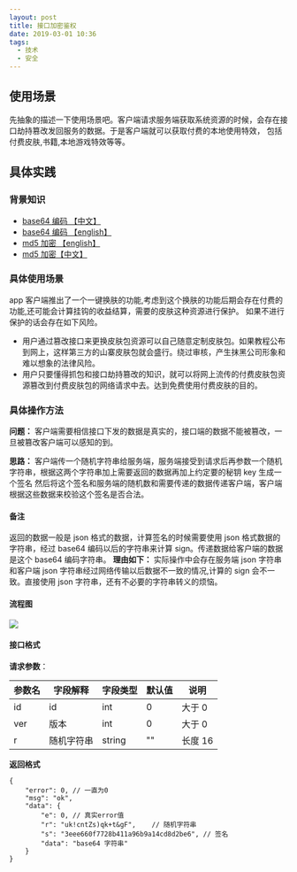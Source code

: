 ```yaml
---
layout: post
title: 接口加密鉴权
date: 2019-03-01 10:36
tags:
  - 技术
  - 安全
---
```


## 使用场景

先抽象的描述一下使用场景吧。客户端请求服务端获取系统资源的时候，会存在接口劫持篡改发回服务的数据。于是客户端就可以获取付费的本地使用特效，
包括付费皮肤,书籍,本地游戏特效等等。

## 具体实践

### 背景知识

- [base64 编码 【中文】](https://baike.baidu.com/item/base64/8545775?fr=aladdin "base64 编码")
- [base64 编码 【english】](https://en.wikipedia.org/wiki/Base64 "base64 编码")
- [md5 加密 【english】](https://en.wikipedia.org/wiki/MD5 "md5 加密")
- [md5 加密【中文】](https://baike.baidu.com/item/MD5/212708?fr=aladdin "md5 加密")
  <!--more -->

### 具体使用场景

app 客户端推出了一个一键换肤的功能,考虑到这个换肤的功能后期会存在付费的功能,还可能会计算挂钩的收益结算，需要的皮肤这种资源进行保护。
如果不进行保护的话会存在如下风险。

- 用户通过篡改接口来更换皮肤包资源可以自己随意定制皮肤包。如果教程公布到网上，这样第三方的山寨皮肤包就会盛行。绕过审核，产生抹黑公司形象和难以想象的法律风险。
- 用户只要懂得抓包和接口劫持篡改的知识，就可以将网上流传的付费皮肤包资源篡改到付费皮肤包的网络请求中去。达到免费使用付费皮肤的目的。

### 具体操作方法

**问题：** 客户端需要相信接口下发的数据是真实的，接口端的数据不能被篡改，一旦被篡改客户端可以感知的到。

**思路：** 客户端传一个随机字符串给服务端，服务端接受到请求后再参数一个随机字符串，根据这两个字符串加上需要返回的数据再加上约定要的秘钥 key 生成一个签名
然后将这个签名和服务端的随机数和需要传递的数据传递客户端，客户端根据这些数据来校验这个签名是否合法。

#### 备注

返回的数据一般是 json 格式的数据，计算签名的时候需要使用 json 格式数据的字符串，经过 base64 编码以后的字符串来计算 sign。传递数据给客户端的数据是这个 base64 编码字符串。
**理由如下：**
实际操作中会存在服务端 json 字符串和客户端 json 字符串经过网络传输以后数据不一致的情况,计算的 sign 会不一致。直接使用 json 字符串，还有不必要的字符串转义的烦恼。

#### 流程图

![](/blog/assets/blogImg/security/dairy-20190301.png)

#### 接口格式

**请求参数**：

| 参数名 | 字段解释   | 字段类型 | 默认值 | 说明    |
| ------ | ---------- | -------- | ------ | ------- |
| id     | id         | int      | 0      | 大于 0  |
| ver    | 版本       | int      | 0      | 大于 0  |
| r      | 随机字符串 | string   | ""     | 长度 16 |

**返回格式**

```
{
    "error": 0, // 一直为0
    "msg": "ok",
    "data": {
    	"e": 0, // 真实error值
        "r": "uk!cntZs)qk+t&gF",	// 随机字符串
        "s": "3eee660f7728b411a96b9a14cd8d2be6", // 签名
        "data": "base64 字符串"
    }
}
```
